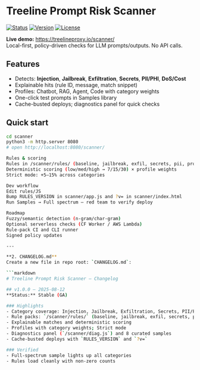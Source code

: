 # Treeline Prompt Risk Scanner

[![Status](https://img.shields.io/badge/status-stable-brightgreen)](#)
[![Version](https://img.shields.io/badge/scanner-v1.0.0-blue)](#)
[![License](https://img.shields.io/badge/license-MIT-lightgrey)](#license)

**Live demo:** https://treelineproxy.io/scanner/  
Local-first, policy-driven checks for LLM prompts/outputs. No API calls.

## Features
- Detects: **Injection**, **Jailbreak**, **Exfiltration**, **Secrets**, **PII/PHI**, **DoS/Cost**
- Explainable hits (rule ID, message, match snippet)
- Profiles: Chatbot, RAG, Agent, Code with category weights
- One-click test prompts in Samples library
- Cache-busted deploys; diagnostics panel for quick checks

## Quick start
```bash
cd scanner
python3 -m http.server 8080
# open http://localhost:8080/scanner/

Rules & scoring
Rules in /scanner/rules/ (baseline, jailbreak, exfil, secrets, pii, profiles)
Deterministic scoring (low/med/high → 7/15/30) × profile weights
Strict mode: +5–15% across categories

Dev workflow
Edit rules/JS
Bump RULES_VERSION in scanner/app.js and ?v= in scanner/index.html
Run Samples → Full spectrum — red team to verify deploy

Roadmap
Fuzzy/semantic detection (n-gram/char-gram)
Optional serverless checks (CF Worker / AWS Lambda)
Rule-pack CI and CLI runner
Signed policy updates

---

**2. CHANGELOG.md**  
Create a new file in repo root: `CHANGELOG.md`:

```markdown
# Treeline Prompt Risk Scanner — Changelog

## v1.0.0 — 2025-08-12
**Status:** Stable (GA)

### Highlights
- Category coverage: Injection, Jailbreak, Exfiltration, Secrets, PII/PHI, DoS/Cost
- Rule packs: `/scanner/rules/` (baseline, jailbreak, exfil, secrets, pii, profiles)
- Explainable matches and deterministic scoring
- Profiles with category weights; Strict mode
- Diagnostics panel (`/scanner/diag.js`) and 8 curated samples
- Cache-busted deploys with `RULES_VERSION` and `?v=`

### Verified
- Full-spectrum sample lights up all categories
- Rules load cleanly with non-zero counts
